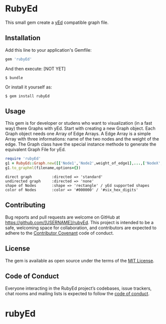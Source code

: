 # RubyEd

This small gem create a [yEd](http://www.yworks.com/products/yed) compatible graph file.

## Installation

Add this line to your application's Gemfile:

```ruby
gem 'rubyEd'
```

And then execute: [NOT YET]

    $ bundle

Or install it yourself as:

    $ gem install rubyEd

## Usage

This gem is for developer or studens who want to visualization (in a fast way) there Graphs with yEd.
Start with creating a new Graph object. Each Graph object needs one Array of Edge Arrays. 
A Edge Array is a simple Array with three informations: name of the two nodes and the weight of the edge. 
The Graph class have the special instance methode to generate the equivalent Graph File for yEd.

```ruby
require 'rubyEd'
g1 = RubyEd::Graph.new([['Node1','Node2',weight_of_edge1],...,['NodeX','NodeY',weight_of_edgeX]
g1.to_graphml(filename,options={})
```

	direct graph		 :directed => 'standard'
	undirected graph	 :directed => 'none'
	shape of Nodes	 	 :shape => 'rectangle' / yEd supported shapes
	color of Nodes		 :color => '#000000' / '#six_hex_digits'


## Contributing

Bug reports and pull requests are welcome on GitHub at https://github.com/[USERNAME]/rubyEd. This project is intended to be a safe, welcoming space for collaboration, and contributors are expected to adhere to the [Contributor Covenant](http://contributor-covenant.org) code of conduct.

## License

The gem is available as open source under the terms of the [MIT License](http://opensource.org/licenses/MIT).

## Code of Conduct

Everyone interacting in the RubyEd project’s codebases, issue trackers, chat rooms and mailing lists is expected to follow the [code of conduct](https://github.com/[USERNAME]/rubyEd/blob/master/CODE_OF_CONDUCT.md).
# rubyEd
